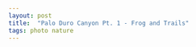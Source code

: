 ```yaml
---
layout: post
title:  "Palo Duro Canyon Pt. 1 - Frog and Trails"
tags: photo nature
---
```


<!-- ![]()<br><br> placeholder image -->

<!-- Portra 160 cloudy day, generally narrow aperture (f8-22) -->
<!-- Frog as an avatar, a replacement for me. Explanation of trails I took, GSL, Little Fox, Lighthouse -->
<!-- Katie from Amarillo, "Bohemian phase", back to school, writer, short story about how people suck, bonding over hating people who litter, Lighthouse trail -->
<!-- Couple, man from Ann Arbor, went to school in Austin, went back to Ann Arbor recently for his step dad's funeral, Little Fox Trail -->
